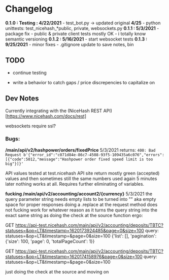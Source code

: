 # Changelog

**0.1.0 : Testing : 4/22/2021**
	- test_bot.py -> updated original
	**4/25**
	- python unittests: test_nicehash_*public, private, websockets.py
	**0.1.1 : 5/3/2021**
	- package fix
	- public & private client tests mostly OK
	- i totally know semantic versioning
	**0.1.2 : 5/16/2021**
	- start websocket tests
	**0.1.3 : 9/25/2021**
	- minor fixes
	- .gitignore update to save notes, bin

## TODO

 - continue testing

 - write a behavior to catch gaps / price discrepencies to capitalize on


## Dev Notes

Currently integrating with the (NiceHash REST API)[https://www.nicehash.com/docs/rest]

websockets require ssl?

### Bugs:

**/main/api/v2/hashpower/orders/fixedPrice**
5/3/2021
returns: `400: Bad Request b'{"error_id":"c071d84e-86c7-4508-93f5-109435a6c076","errors":[{"code":5012,"message":"Hashpower order fixed speed limit is too big"}]}'`

API values tested at test.nicehash API site return mostly green (accepted) values and then sometimes still the same numbers used again 5 minutes later nothing works at all. Requires further eliminating of variables.


**fucking /main/api/v2/accounting/account2/{currency}**
5/3/2021
the query parameter string needs empty lists to be turned into "" aka empty space for proper responses
doing a .replace at the request method does not fucking work for whatever reason as it turns the query string into the exact same
string as doing the check at the source function ergo:

GET https://api-test.nicehash.com/main/api/v2/accounting/deposits/TBTC?statuses=&op=LT&timestamp=1620173924485&page=0&size=100
query: statuses=&op=LT&timestamp=&page=0&size=100
{'list': [], 'pagination': {'size': 100, 'page': 0, 'totalPageCount': 1}}

GET https://api-test.nicehash.com/main/api/v2/accounting/deposits/TBTC?statuses=&op=LT&timestamp=1620174158976&page=0&size=100
query: statuses=&op=LT&timestamp=&page=0&size=100

just doing the check at the source and moving on


